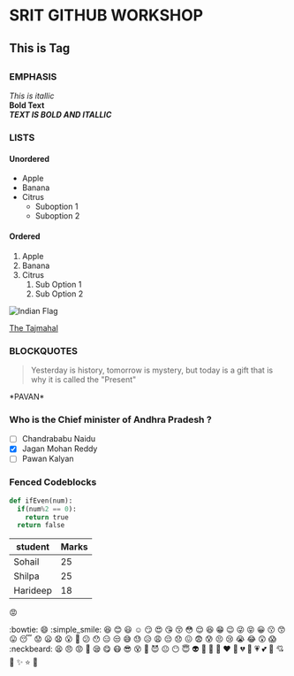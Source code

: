 # SRIT GITHUB WORKSHOP
## This is Tag <h2>

### EMPHASIS
*This is itallic*<br>
**Bold Text**<br>
***TEXT IS BOLD AND ITALLIC***<br>

### LISTS
#### Unordered
* Apple
* Banana
* Citrus
  * Suboption 1
  * Suboption 2
  
#### Ordered
1. Apple
2. Banana
3. Citrus
    1. Sub Option 1
    2. Sub Option 2

![Indian Flag](https://upload.wikimedia.org/wikipedia/en/thumb/4/41/Flag_of_India.svg/1200px-Flag_of_India.svg.png)

[The Tajmahal](https://en.wikipedia.org/wiki/Taj_Mahal)

### BLOCKQUOTES

> Yesterday is history, tomorrow is mystery, but today is a gift that is why it is called
> the "Present"

\*PAVAN\*

### Who is the Chief minister of Andhra Pradesh ?
- [ ] Chandrababu Naidu
- [x] Jagan Mohan Reddy
- [ ] Pawan Kalyan

### Fenced Codeblocks

```python
def ifEven(num):
  if(num%2 == 0):
    return true
  return false
```

student|Marks
----|----
Sohail|25
Shilpa|25
Harideep|18

:rage:


:bowtie:
:smile:
:simple_smile:
:laughing:
:blush:
:smiley:
:relaxed:
:smirk:
:heart_eyes:
:kissing_heart:
:kissing_closed_eyes:
:flushed:
:relieved:
:satisfied:
:grin:
:wink:
:stuck_out_tongue_winking_eye:
:stuck_out_tongue_closed_eyes:
:grinning:
:kissing:
:kissing_smiling_eyes:
:stuck_out_tongue:
:sleeping:
:worried:
:frowning:
:anguished:
:open_mouth:
:grimacing:
:confused:
:hushed:
:expressionless:
:unamused:
:sweat_smile:
:sweat:
:disappointed_relieved:
:weary:
:pensive:
:disappointed:
:confounded:
:fearful:
:cold_sweat:
:persevere:
:cry:
:sob:
:joy:
:astonished:
:scream:
:neckbeard:
:tired_face:
:angry:
:rage:
:triumph:
:sleepy:
:yum:
:mask:
:sunglasses:
:dizzy_face:
:imp:
:smiling_imp:
:neutral_face:
:no_mouth:
:innocent:
:alien:
:yellow_heart:
:blue_heart:
:purple_heart:
:heart:
:green_heart:
:broken_heart:
:heartbeat:
:heartpulse:
:two_hearts:
:revolving_hearts:
:cupid:
:sparkling_heart:
:sparkles:
:star:
:star2:
